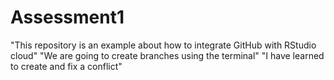 # Assessment1
"This repository is an example about how to integrate GitHub with RStudio cloud"
"We are going to create branches using the terminal"
"I have learned to create and fix a conflict"





